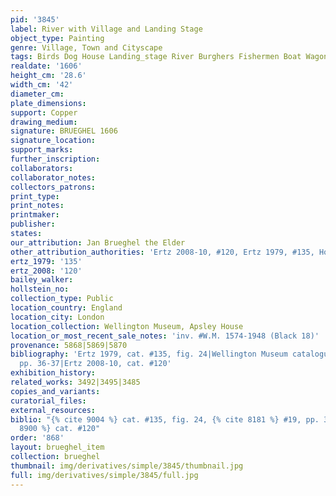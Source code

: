 ```yaml
---
pid: '3845'
label: River with Village and Landing Stage
object_type: Painting
genre: Village, Town and Cityscape
tags: Birds Dog House Landing_stage River Burghers Fishermen Boat Wagon
realdate: '1606'
height_cm: '28.6'
width_cm: '42'
diameter_cm: 
plate_dimensions: 
support: Copper
drawing_medium: 
signature: BRUEGHEL 1606
signature_location: 
support_marks: 
further_inscription: 
collaborators: 
collaborator_notes: 
collectors_patrons: 
print_type: 
print_notes: 
printmaker: 
publisher: 
states: 
our_attribution: Jan Brueghel the Elder
other_attribution_authorities: 'Ertz 2008-10, #120, Ertz 1979, #135, Honig database'
ertz_1979: '135'
ertz_2008: '120'
bailey_walker: 
hollstein_no: 
collection_type: Public
location_country: England
location_city: London
location_collection: Wellington Museum, Apsley House
location_or_most_recent_sale_notes: 'inv. #W.M. 1574-1948 (Black 18)'
provenance: 5868|5869|5870
bibliography: 'Ertz 1979, cat. #135, fig. 24|Wellington Museum catalogue 1982, #19,
  pp. 36-37|Ertz 2008-10, cat. #120'
exhibition_history: 
related_works: 3492|3495|3485
copies_and_variants: 
curatorial_files: 
external_resources: 
biblio: "{% cite 9004 %} cat. #135, fig. 24, {% cite 8181 %} #19, pp. 36-37, {% cite
  8900 %} cat. #120"
order: '868'
layout: brueghel_item
collection: brueghel
thumbnail: img/derivatives/simple/3845/thumbnail.jpg
full: img/derivatives/simple/3845/full.jpg
---
```

